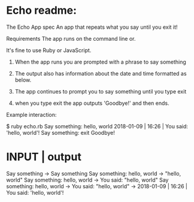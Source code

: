 Echo readme:
===========
The Echo App spec
An app that repeats what you say until you exit it!

Requirements
The app runs on the command line or.

It's fine to use Ruby or JavaScript.

1. When the app runs you are prompted with a phrase to say something

2. The output also has information about the date and time formatted as below.

3. The app continues to prompt you to say something until you type exit

4. when you type exit the app outputs 'Goodbye!' and then ends.

Example interaction:

$ ruby echo.rb
Say something:
hello, world
2018-01-09 | 16:26 | You said: 'hello, world'!
Say something:
exit
Goodbye!

INPUT      |   output
=====================
Say something -> Say something
Say something: hello, world -> "hello, world"
Say something: hello, world -> You said: "hello, world"
Say something: hello, world -> You said: "hello, world" -> 2018-01-09 | 16:26 | You said: 'hello, world'!
